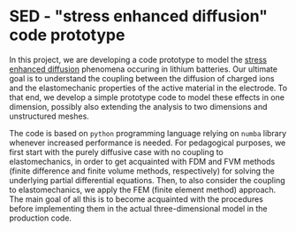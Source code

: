# SED - "stress enhanced diffusion" code prototype

In this project, we are developing a code prototype to model the [stress enhanced diffusion](https://aip.scitation.org/doi/10.1063/1.3530738) phenomena occuring in lithium batteries. Our ultimate goal is to understand the coupling between the diffusion of charged ions and the elastomechanic properties of the active material in the electrode. To that end, we develop a simple prototype code to model these effects in one dimension, possibly also extending the analysis to two dimensions and unstructured meshes. 

The code is based on ```python``` programming language relying on ```numba``` library whenever increased performance is needed. For pedagogical purposes, we first start with the purely diffusive case with no coupling to elastomechanics, in order to get acquainted with FDM and FVM methods (finite difference and finite volume methods, respectively) for solving the underlying partial differential equations. Then, to also consider the coupling to elastomechanics, we apply the FEM (finite element method) approach. The main goal of all this is to become acquainted with the procedures before implementing them in the actual three-dimensional model in the production code. 